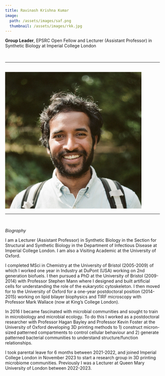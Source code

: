 ```yaml
---
title: Ravinash Krishna Kumar
image: 
  path: /assets/images/saf.png
  thumbnail: /assets/images/rkk.jpg
---
```


**Group Leader**, EPSRC Open Fellow and Lecturer (Assistant Professor) in Synthetic Biology at Imperial College London

<br>

***

<br>


<img src ="/assets/images/rkk.jpg" width="444" heigth="444">


<br>

***

<br>


*Biography*

I am a Lecturer (Assistant Professor) in Synthetic Biology in the Section for Structural and Synthetic Biology in the Department of Infectious Disease at Imperial College London. I am also a Visiting Academic at the University of Oxford.

I completed MSci in Chemistry at the University of Bristol (2005-2009) of which I worked one year in Industry at DuPont (USA) working on 2nd generation biofuels. I then pursued a PhD at the University of Bristol (2009-2014) with Professor Stephen Mann where I designed and built artificial cells for understanding the role of the eukaryotic cytoskeleton. I then moved for to the University of Oxford for a one-year postdoctoral position (2014-2015) working on lipid bilayer biophysics and TIRF microscopy with Professor Mark Wallace (now at King’s College London). 

In 2016 I became fascinated with microbial communities and sought to train in microbiology and microbial ecology. To do this I worked as a postdoctoral researcher with Professor Hagan Bayley and Professor Kevin Foster at the University of Oxford developing 3D printing methods to 1) construct micron-sized patterned compartments to control cellular behaviour and 2) generate patterned bacterial communities to understand structure/function relationships. 

I took parental leave for 6 months between 2021-2022, and joined Imperial College London in November 2023 to start a research group in 3D printing microbiome communities. Previously I was a Lecturer at Queen Mary University of London between 2022-2023.

